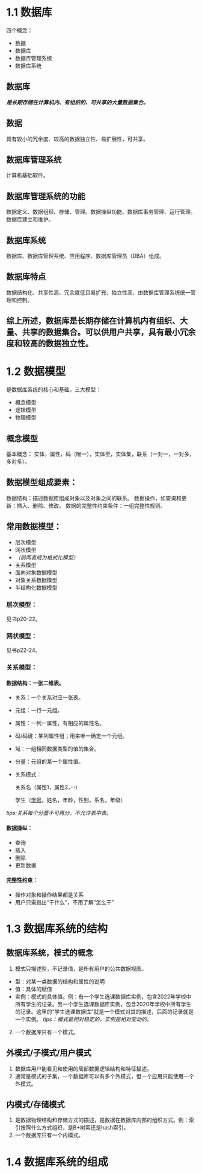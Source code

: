 # 1.1 数据库
四个概念：
+ 数据
+ 数据库
+ 数据库管理系统
+ 数据库系统

## 数据库
***是长期存储在计算机内、有组织的、可共享的大量数据集合。***

## 数据
具有较小的冗余度、较高的数据独立性、易扩展性，可共享。

## 数据库管理系统
计算机基础软件。

## 数据库管理系统的功能
数据定义、数据组织、存储、管理。数据操纵功能、数据库事务管理、运行管理。数据库建立和维护。

## 数据库系统
数据库、数据库管理系统、应用程序、数据库管理员（DBA）组成。

## 数据库特点
数据结构化、共享性高、冗余度低且易扩充、独立性高、由数据库管理系统统一管理和控制。

## 综上所述，数据库是长期存储在计算机内有组织、大量、共享的数据集合。可以供用户共享，具有最小冗余度和较高的数据独立性。
#
# 1.2 数据模型
是数据库系统的核心和基础。三大模型：
+ 概念模型
+ 逻辑模型
+ 物理模型

## 概念模型
基本概念：
实体，属性，码（唯一），实体型，实体集，联系（一对一，一对多，多对多）。

## 数据模型组成要素：
数据结构：描述数据库组成对象以及对象之间的联系。
数据操作，如查询和更新：插入、删除、修改。
数据的完整性约束条件：一组完整性规则。

## 常用数据模型：
+ 层次模型
+ 网状模型
+ *（前两者成为格式化模型）*
+ 关系模型
+ 面向对象数据模型
+ 对象关系数据模型
+ 半结构化数据模型

### 层次模型：
见书p20-22。

### 网状模型：
见书p22-24。

### **关系模型：**
#### 数据结构：一张二维表。
+ 关系：一个关系对应一张表。
+  元组：一行一元组。
+  属性：一列一属性，有相应的属性名。
+  码/码键：某列属性组；用来唯一确定一个元组。
+  域：一组相同数据类型的值的集合。
+  分量：元组的某一个属性值。
+  关系模式：
  
      关系名（属性1，属性2，···） 
      
      学生（<u>学号</u>，姓名，年龄，性别，系名，年级）

*tips:关系每个分量不可再分，不允许表中表。*

#### 数据操纵：
+ 查询
+ 插入
+ 删除
+ 更新数据

#### 完整性约束：
+ 操作对象和操作结果都是关系
+ 用户只需指出“干什么”，不用了解“怎么干”

# 1.3 数据库系统的结构
## 数据库系统，模式的概念
1. 模式只描述型，不记录值，是所有用户的公共数据视图。
  + 型：对某一类数据的结构和属性的说明
  + 值：具体的赋值
  +  实例：模式的具体值。例：有一个学生选课数据库实例，包含2022年学校中所有学生的记录。另一个学生选课数据库实例，包含2020年学校中所有学生的记录。这里的“学生选课数据库”就是一个模式对其的描述，后面的记录就是一个实例。
  *tips：模式是相对稳定的，实例是相对变动的。*
  
2. 一个数据库只有一个模式。

## 外模式/子模式/用户模式
1. 数据库用户能看见和使用的局部数据逻辑结构和特征描述。
2. 通常是模式的子集，一个数据库可以有多个外模式，但一个应用只能使用一个外模式。

## 内模式/存储模式
1. 是数据物理结构和存储方式的描述，是数据在数据库内部的组织方式。例：索引按照什么方式组织，是B+树索还是hash索引。
2. 一个数据库只有一个内模式。

# 1.4 数据库系统的组成






